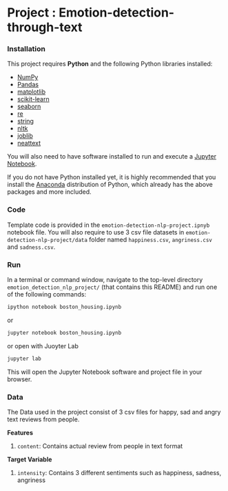 # Project : Emotion-detection-through-text

### Installation
   This project requires **Python** and the following Python libraries installed:

- [NumPy](http://www.numpy.org/)
- [Pandas](http://pandas.pydata.org/)
- [matplotlib](http://matplotlib.org/)
- [scikit-learn](http://scikit-learn.org/stable/)
- [seaborn](https://seaborn.pydata.org/)
- [re](https://docs.python.org/3/library/re.html)
- [string](https://docs.python.org/3/library/string.html)
- [nltk](https://www.nltk.org/)
- [joblib](https://joblib.readthedocs.io/en/stable/)
- [neattext](https://pypi.org/project/neattext/)
  
You will also need to have software installed to run and execute a [Jupyter Notebook](http://jupyter.org/install.html).

If you do not have Python installed yet, it is highly recommended that you install the [Anaconda](https://www.anaconda.com/download/) distribution of Python, which already has the above packages and more included. 

### Code

Template code is provided in the `emotion-detection-nlp-project.ipnyb` notebook file. You will also require to use 3 csv file datasets in `emotion-detection-nlp-project/data` folder named `happiness.csv`, `angriness.csv` and `sadness.csv`.

### Run

In a terminal or command window, navigate to the top-level directory `emotion_detection_nlp_project/` (that contains this README) and run one of the following commands:

```bash
ipython notebook boston_housing.ipynb
```  
or
```bash
jupyter notebook boston_housing.ipynb
```
or open with Juoyter Lab
```bash
jupyter lab
```

This will open the Jupyter Notebook software and project file in your browser.

### Data

The Data used in the project consist of 3 csv files for happy, sad and angry text reviews from people.

**Features**
1.  `content`: Contains actual review from people in text format
  
**Target Variable**
1. `intensity`: Contains 3 different sentiments such as happiness, sadness, angriness

